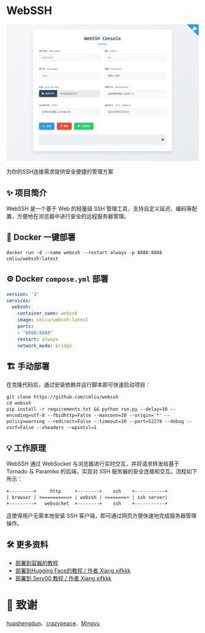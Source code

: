 # WebSSH
![webssh](./img.png)

为你的SSH连接需求提供安全便捷的管理方案

## ✨ 项目简介
WebSSH 是一个基于 Web 的轻量级 SSH 管理工具，支持自定义延迟、编码等配置，方便地在浏览器中进行安全的远程服务器管理。

## 🐳 Docker 一键部署
```shell
docker run -d --name webssh --restart always -p 8888:8888 cmliu/webssh:latest
```

## ⚙️ Docker `compose.yml` 部署
```yml
version: '3'
services:
  webssh:
    container_name: webssh
    image: cmliu/webssh:latest
    ports:
    - "8888:8888"
    restart: always
    network_mode: bridge
```

## 🏗️ 手动部署
在克隆代码后，通过安装依赖并运行脚本即可快速启动项目：

```shell
git clone https://github.com/cmliu/webssh
cd webssh
pip install -r requirements.txt && python run.py --delay=10 --encoding=utf-8 --fbidhttp=False --maxconn=20 --origin='*' --policy=warning --redirect=False --timeout=10 --port=52278 --debug --xsrf=False --xheaders --wpintvl=1
```

## 💡 工作原理
WebSSH 通过 WebSocket 与浏览器进行实时交互，并将请求转发给基于 Tornado 与 Paramiko 的后端，实现对 SSH 服务器的安全连接和交互。流程如下所示：
```
+---------+     http     +--------+    ssh    +-----------+
| browser | <==========> | webssh | <=======> | ssh server|
+---------+   websocket  +--------+    ssh    +-----------+
```
这使得用户无需本地安装 SSH 客户端，即可通过网页方便快速地完成服务器管理操作。

## 🛠️ 更多资料
- [部署到容器的教程](https://zelikk.blogspot.com/2023/10/huashengdun-webssh-codesandbox.html)
- [部署到Hugging Face的教程 / 作者 Xiang xjfkkk](https://linux.do/t/topic/135264)
- [部署到 Serv00 教程 / 作者 Xiang xjfkkk](https://linux.do/t/topic/211113)

# 🙏 致谢
[huashengdun](https://github.com/huashengdun/webssh)、[crazypeace](https://github.com/crazypeace/huashengdun-webssh)、[Mingyu](https://github.com/ymyuuu)